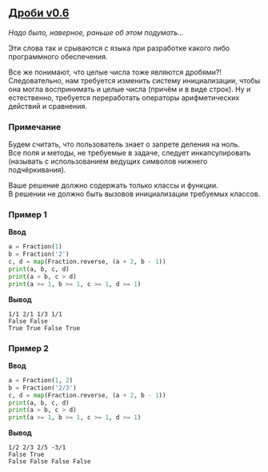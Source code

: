 ## [Дроби v0.6](../../../solutions/5.2/52_i.py)

_Надо было, наверное, раньше об этом подумать..._

Эти слова так и срываются с языка при разработке какого либо программного обеспечения.

Все же понимают, что целые числа тоже являются дробями?! Следовательно, нам требуется изменить систему инициализации, чтобы она могла воспринимать и целые числа (причём и в виде строк). Ну и естественно, требуется переработать операторы арифметических действий и сравнения.



### Примечание

Будем считать, что пользователь знает о запрете деления на ноль.\
Все поля и методы, не требуемые в задаче, следует инкапсулировать (называть с использованием ведущих символов нижнего подчёркивания).

Ваше решение должно содержать только классы и функции.\
В решении не должно быть вызовов инициализации требуемых классов.

### Пример 1

**Ввод**
```python
a = Fraction(1)
b = Fraction('2')
c, d = map(Fraction.reverse, (a + 2, b - 1))
print(a, b, c, d)
print(a > b, c > d)
print(a >= 1, b >= 1, c >= 1, d >= 1)
```

**Вывод**
```plaintext
1/1 2/1 1/3 1/1
False False
True True False True
```

### Пример 2

**Ввод**
```python
a = Fraction(1, 2)
b = Fraction('2/3')
c, d = map(Fraction.reverse, (a + 2, b - 1))
print(a, b, c, d)
print(a > b, c > d)
print(a >= 1, b >= 1, c >= 1, d >= 1)
```

**Вывод**
```plaintext
1/2 2/3 2/5 -3/1
False True
False False False False
```